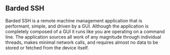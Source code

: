 ## Barded SSH
Barded SSH is a remote machine management application that is performant, simple,
and driven by a GUI. Although the application is completely composed of a GUI it runs like you
are operating on a command line. The application sources all work of any magnitude through
individual threads, makes minimal network calls, and requires almost no data to be stored or
fetched from the device itself.
